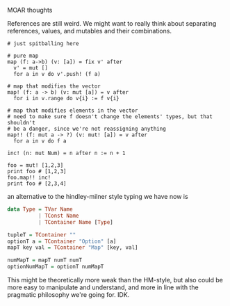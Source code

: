 MOAR thoughts

References are still weird. We might want to really think about separating
references, values, and mutables and their combinations.

```
# just spitballing here

# pure map
map (f: a->b) (v: [a]) = fix v' after
  v' = mut []
  for a in v do v'.push! (f a)

# map that modifies the vector
map! (f: a -> b) (v: mut [a]) = v after
  for i in v.range do v{i} := f v{i}

# map that modifies elements in the vector
# need to make sure f doesn't change the elements' types, but that shouldn't
# be a danger, since we're not reassigning anything
map!! (f: mut a -> ?) (v: mut! [a]) = v after
  for a in v do f a

inc! (n: mut Num) = n after n := n + 1

foo = mut! [1,2,3]
print foo # [1,2,3]
foo.map!! inc!
print foo # [2,3,4]
```

an alternative to the hindley-milner style typing we have now is

```haskell
data Type = TVar Name
          | TConst Name
          | TContainer Name [Type]

tupleT = TContainer ""
optionT a = TContainer "Option" [a]
mapT key val = TContainer "Map" [key, val]

numMapT = mapT numT numT
optionNumMapT = optionT numMapT
```

This might be theoretically more weak than the HM-style, but also could be
more easy to manipulate and understand, and more in line with the pragmatic
philosophy we're going for. IDK.
